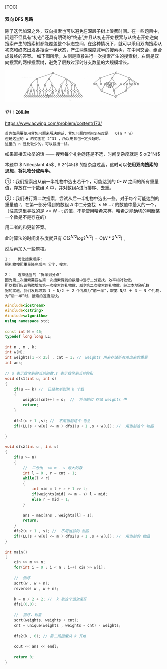 [TOC]

#### 双向 DFS 思路

除了迭代加深之外，双向搜索也可以避免在深层子树上浪费时间。在一些题目中，问题不但具有“初态”,还具有明确的“终态”,并且从初态开始搜索与从终态开始逆向搜索产生的搜索树都能覆盖整个状态空间。在这种情况下，就可以采用双向搜索从初态和终态出发各搜索一半状态，产生两棵深度减半的搜索树，在中间交会、组合成最终的答案。
	如下图所示，左侧是直接进行一次搜索产生的搜索树，右侧是双向搜索的两棵搜索树，避免了层数过深时分支数量的大规模增长。

![](image/Double_DFS.png)

#### 171：送礼物

https://www.acwing.com/problem/content/173/

```
首先如果要使用背包问题来解决的话，背包问题的时间复杂度是   O(n * w) 
但是这里的 w 的范围在 2^31 ，所以用背包一定会超时。
这里的 n 是比较少的，可以暴搜一试。
```

如果直接去枚举的话 —— 搜索每个礼物选还是不选，时间复杂度就是 $ o(2^N)$  

本题中 $ N\leqslant 45$ ,  $ 2^{45}$ 的复杂度过高，这时可以**使用双向搜索的思想，将礼物分成两半。**



①：我们搜索出从前一半礼物中选出若干个，可能达到的 $0$~$W$ 之间的所有重量值，存放在一个数组 $A$ 中，并对数组A进行排序、去重。

②：我们进行第二次搜索，尝试从后一半礼物中选出一些。对于每个可能达到的重量值 $t$，在第一部分得到的数组 $A$ 中二分查找 $\leqslant W - t$ 的数值中最大的一个，（注意这里寻找的是 <= W - t 的值，不能使用哈希来存，哈希之能确切的判断某一个数是不是存在的）

用二者的和更新答案。

此时算法的时间复杂度就只有   $O(2^{N/2}log2^{N/2}) = O(N * 2^{N/2})$ 。

然后再加入一些剪枝。

```
1：   优化搜索顺序：
把礼物按照重量降序后再 分半，搜索。

2：   选择适当的 “折半划分点”
因为第二次搜索需要在第一次搜索得到的数组中进行二分查找，效率相对较低。
所以我们应该稍微增加第一次搜索的礼物数，减少第二次搜索的礼物数。经过本地随机数
据的实验，我们发现取第 1 ~ N/2 ＋ 2 个礼物为“前一半”，取第 N/2 ＋ 3 ~ N 个礼物.
为“后一半”时，搜索的速度最快。
```



```c++
#include<iostream>
#include<cstring>
#include<algorithm>
using namespace std;

const int N = 46;
typedef long long LL;

int n , m , k;
int w[N];
int weights[1 << 25] , cnt = 1; //  weights 用来存储所有凑出来的重量
int ans;

// u 表示枚举到的当前的数,s 表示枚举到当前的和 
void dfs1(int u, int s)
{
    if(u == k) //  已经枚举到第 k 个数
    {
        weights[cnt++] = s;  //  将当前和 存储 weights 中
        return;
    }
    
    dfs1(u + 1 ,s); //  不用当前这个 物品
    if((LL)s + w[u] <= m ) dfs1(u + 1 ,s + w[u]); //  用当前这个 物品
    
}

void dfs2(int u , int s)
{
    if(u >= n)
    {
        //  二分出  <= m - s 最大的数
        int l = 0 , r = cnt - 1;
        while(l < r)
        {
            int mid = l + r + 1 >> 1;
            if(weights[mid] <= m - s) l = mid;
            else r = mid - 1;
        }
    	
        ans = max(ans , weights[l] + s); 
        return;
    }
    dfs2(u + 1 , s); //  不用当前的 物品
    if((LL)s + w[u] <= m ) dfs2(u + 1 ,s + w[u]); //  用当前的 物品
}

int main()
{
    cin >> m >> n;
    for(int i = 0 ; i < n ; i++) cin >> w[i];

    //  倒序
    sort(w , w + n);
    reverse( w , w + n);
    
    k = n / 2 + 2; //  k 取这个值效果好
    dfs1(0,0);
    
    //  排序，判重
    sort(weights, weights + cnt);
    cnt = unique(weights , weights + cnt) - weights;
    
    dfs2(k , 0); // 第二段搜索从 k 开始
    
    cout << ans << endl;
    
    return 0;
}
```













